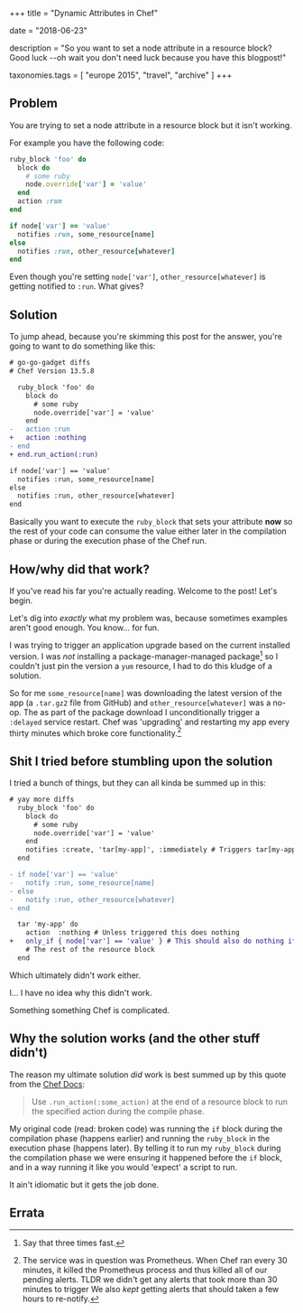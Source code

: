+++
title = "Dynamic Attributes in Chef"

date = "2018-06-23"

description = "So you want to set a node attribute in a resource block? Good luck --oh wait you don't need luck because you have this blogpost!"

taxonomies.tags = [
    "europe 2015", "travel", "archive"
]
+++

## Problem

You are trying to set a node attribute in a resource block but it isn't working.

For example you have the following code:

```ruby
ruby_block 'foo' do
  block do
    # some ruby
    node.override['var'] = 'value'
  end
  action :run
end

if node['var'] == 'value'
  notifies :run, some_resource[name]
else
  notifies :run, other_resource[whatever]
end
```

Even though you're setting `node['var']`, `other_resource[whatever]` is getting notified to `:run`.
What gives?

## Solution

To jump ahead, because you're skimming this post for the answer, you're going to want to do something like this:

```diff
# go-go-gadget diffs
# Chef Version 13.5.8

  ruby_block 'foo' do
    block do
      # some ruby
      node.override['var'] = 'value'
    end
-   action :run
+   action :nothing
- end
+ end.run_action(:run)

if node['var'] == 'value'
  notifies :run, some_resource[name]
else
  notifies :run, other_resource[whatever]
end
```

Basically you want to execute the `ruby_block` that sets your attribute **now** so the rest of your code can consume the value either later in the compilation phase or during the execution phase of the Chef run.

## How/why did that work?

If you've read his far you're actually reading.
Welcome to the post!
Let's begin.

Let's dig into *exactly* what my problem was, because sometimes examples aren't good enough.
You know... for fun.

I was trying to trigger an application upgrade based on the current installed version.
I was *not* installing a package-manager-managed package[^1] so I couldn't just pin the version a `yum` resource, I had to do this kludge of a solution.

So for me `some_resource[name]` was downloading the latest version of the app (a `.tar.gz2` file from GitHub) and `other_resource[whatever]` was a no-op. The as part of the package download I unconditionally trigger a `:delayed` service restart.
Chef was 'upgrading' and restarting my app every thirty minutes which broke core functionality.[^2]

## Shit I tried before stumbling upon the solution

I tried a bunch of things, but they can all kinda be summed up in this:

```diff
# yay more diffs
  ruby_block 'foo' do
    block do
      # some ruby
      node.override['var'] = 'value'
    end
    notifies :create, 'tar[my-app]', :immediately # Triggers tar[my-app] to run now
  end

- if node['var'] == 'value'
-   notify :run, some_resource[name]
- else
-   notify :run, other_resource[whatever]
- end

  tar 'my-app' do
    action  :nothing # Unless triggered this does nothing
+   only_if { node['var'] == 'value' } # This should also do nothing if this isn't true
    # The rest of the resource block
  end
```

Which ultimately didn't work either.

I... I have no idea why this didn't work.

Something something Chef is complicated.

## Why the solution works (and the other stuff didn't)

The reason my ultimate solution *did* work is best summed up by this quote from the [Chef Docs](https://docs.chef.io/resource_common.html#run-action):

> Use `.run_action(:some_action)` at the end of a resource block to run
> the specified action during the compile phase.

My original code (read: broken code) was running the `if` block during the compilation phase (happens earlier) and running the `ruby_block` in the execution phase (happens later).
By telling it to run my `ruby_block` during the compilation phase we were ensuring it happened before the `if` block, and in a way running it like you would 'expect' a script to run.

It ain't idiomatic but it gets the job done.

## Errata

[^1]: Say that three times fast.

[^2]: The service was in question was Prometheus.
      When Chef ran every 30 minutes, it killed the Prometheus process and thus killed all of our pending alerts.
      TLDR we didn't get any alerts that took more than 30 minutes to trigger We also *kept* getting alerts that should taken a few hours to re-notify.

